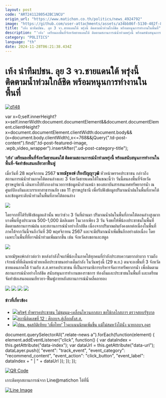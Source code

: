 ```yaml
---
layout: post
code: "ART2411280542BC1NCU"
origin_url: "https://www.matichon.co.th/politics/news_4924792"
image: "https://github.com/user-attachments/assets/a34bb86f-5130-402f-88a0-de35957df670"
title: "เท้ง นำทีมปชน. ลุย 3 จว.ชายแดนใต้ พรุ่งนี้ ติดตามน้ำท่วมใกล้ชิด พร้อมหนุนการทำงานในพื้นที่"
description: "'เท้ง' เตรียมลงพื้นที่จังหวัดชายแดนใต้ ติดตามสถานการณ์น้ำท่วมพรุ่งนี้ พร้อมสนับสนุนการทำงานในพื้นที่-จัดทำข้อเสนอเยียวยาฟื้นฟู"
category: "POLITICS"
language: "th"
date: 2024-11-28T06:21:38.434Z
---
```


# เท้ง นำทีมปชน. ลุย 3 จว.ชายแดนใต้ พรุ่งนี้ ติดตามน้ำท่วมใกล้ชิด พร้อมหนุนการทำงานในพื้นที่

[![](https://www.matichon.co.th/wp-content/uploads/2024/11/d148.jpg "d148")](https://www.matichon.co.th/wp-content/uploads/2024/11/d148.jpg)

var x=0;self.innerHeight?x=self.innerWidth:document.documentElement&&document.documentElement.clientHeight?x=document.documentElement.clientWidth:document.body&&(x=document.body.clientWidth),x<=768&&jQuery(".td-post-content").find(".td-post-featured-image, .wpb\_video\_wrapper").insertAfter(".ud-post-category-title");

**‘เท้ง’ เตรียมลงพื้นที่จังหวัดชายแดนใต้ ติดตามสถานการณ์น้ำท่วมพรุ่งนี้ พร้อมสนับสนุนการทำงานในพื้นที่-จัดทำข้อเสนอเยียวยาฟื้นฟู**

เมื่อวันที่ 28 พฤศจิกายน 2567 **นายณัฐพงษ์ เรืองปัญญาวุฒิ** หัวหน้าพรรคประชาชน กล่าวถึงสถานการณ์น้ำท่วมภาคใต้ตอนล่างและ 3 จังหวัดชายแดนใต้ในขณะนี้ว่า วันนี้ตนลงพื้นที่จังหวัดสุราษฎร์ธานี เดินทางไปยังกองอำนวยการข้อมูลน้ำส่วนหน้า ของสถาบันสารสนเทศทรัพยากรน้ำ ณ ศูนย์ป้องกันและบรรเทาสาธารณภัย เขต 11 สุราษฎร์ธานี เพื่อรับฟังข้อมูลปริมาณน้ำฝนในพื้นที่ภาคใต้ และข้อมูลระดับน้ำท่วมในพื้นที่ภาคใต้ตอนล่าง

![](https://www.matichon.co.th/wp-content/uploads/2024/11/S__28770324_0.jpg)

โดยจากที่ได้รับฟังข้อมูลแล้วนั้น พบว่าช่วง 3 วันที่ผ่านมา ปริมาณน้ำฝนในพื้นที่ภาคใต้ตอนล่างสูงมาก บางพื้นที่สูงประมาณ 500-1,000 มิลลิเมตร ในเวลาเพียง 3 วัน จึงขอให้พี่น้องประชาชนในพื้นที่ติดตามสถานการณ์ฝน และสถานการณ์น้ำอย่างใกล้ชิด เนื่องจากปริมาณฝนยังคงตกต่อเนื่องในพื้นที่ภาคใต้จากวันนี้จนถึงวันที่ 30 พฤศจิกายน 2567 และจะมีปริมาณน้ำเพิ่มขึ้นอีกอย่างต่อเนื่อง โดยเฉพาะในพื้นที่ที่อาจมีน้ำท่วมเพิ่มมากขึ้น เช่น จังหวัดสงขลาและสตูล

![](https://www.matichon.co.th/wp-content/uploads/2024/11/S__28770326_0.jpg)

นายณัฐพงษ์กล่าวต่อว่า ขอส่งกำลังใจแก่พี่น้องในภาคใต้ทุกคนที่กำลังประสบความยากลำบาก รวมถึงเจ้าหน้าที่ที่เดินหน้าช่วยเหลือประชาชนอย่างเต็มกำลัง ในวันพรุ่งนี้ (29 พ.ย.) ตนจะลงพื้นที่ 3 จังหวัดชายแดนภาคใต้ ร่วมกับ ส.ส.พรรคประชาชน ที่เป็นกรรมาธิการบริหารจัดการทรัพยากรน้ำ เพื่อติดตามสถานการณ์น้ำอย่างใกล้ชิด สนับสนุนการทำงานของราชการ ท้องถิ่นและประชาชนในพื้นที่ และเตรียมจัดทำข้อเสนอแผนเยียวยา-ฟื้นฟูภายหลังสถานการณ์น้ำคลี่คลายลง

![](https://www.matichon.co.th/wp-content/uploads/2024/11/S__28770327_0.jpg) ![](https://www.matichon.co.th/wp-content/uploads/2024/11/S__28770325_0.jpg) ![](https://www.matichon.co.th/wp-content/uploads/2024/11/S__28770323_0.jpg) ![](https://www.matichon.co.th/wp-content/uploads/2024/11/S__28770321_0.jpg)

#### ข่าวที่เกี่ยวข้อง

*   [![](https://www.matichon.co.th/wp-content/uploads/2024/11/45688.jpg)พริษฐ์ ย้ำพรรคประชาชน ไม่ชุมนุม-เคลื่อนไหวนอกสภา ขอใช้กลไกสภาฯ​ ตรวจสอบรัฐบาล](https://www.matichon.co.th/politics/news_4922490)
*   [![](https://www.matichon.co.th/wp-content/uploads/2024/11/022711-2.jpg)สถานีคิดเลขที่ 12 : ศึกอบจ.สู่เลือกตั้งส.ส.](https://www.matichon.co.th/article/thinkstation-12/news_4921505)
*   [![](https://www.matichon.co.th/wp-content/uploads/2024/11/1730618337305-1.jpg)ปชน. ขุดสถิติเทียบ ‘เพื่อไทย’ โวคะแนนนิยมเพิ่มขึ้น แม้ไม่สมหวังได้นั่ง นายกอบจ.อุดร](https://www.matichon.co.th/politics/news_4919975)

document.querySelectorAll(".relate-news a").forEach(function(element) { element.addEventListener("click", function() { var dataIndex = this.getAttribute("data-index"); var dataUrl = this.getAttribute("data-url"); dataLayer.push({ "event": "track\_event", "event\_category": "recommend\_content", "event\_action": "click\_button", "event\_label": dataIndex + " | " + dataUrl }); }); });

[![QR Code](https://www.matichon.co.th/wp-content/uploads/2023/07/wob1371z.jpg)](https://lin.ee/ht0nDxX)

เกาะติดทุกสถานการณ์จาก Line@matichon ได้ที่นี่

[![Line Image](https://www.matichon.co.th/wp-content/uploads/2023/07/th.png)](https://lin.ee/ht0nDxX)